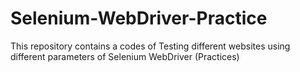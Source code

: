 # Selenium-WebDriver-Practice
This repository contains a codes of Testing different websites using different parameters of Selenium WebDriver (Practices)
